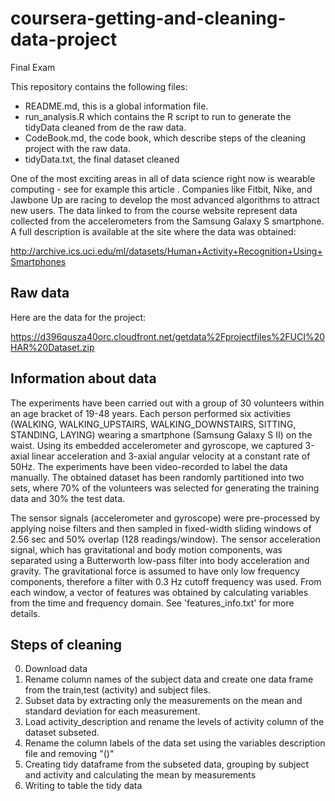 # coursera-getting-and-cleaning-data-project
Final Exam 

This repository contains the following files:

- README.md, this is a global information file. 
- run_analysis.R which contains the R script to run to generate the tidyData cleaned from de the raw data.
- CodeBook.md, the code book, which describe steps of the cleaning project with the raw data. 
- tidyData.txt,  the final dataset cleaned 

One of the most exciting areas in all of data science right now is wearable computing - see for example this article . Companies like Fitbit, Nike, and Jawbone Up are racing to develop the most advanced algorithms to attract new users. The data linked to from the course website represent data collected from the accelerometers from the Samsung Galaxy S smartphone. A full description is available at the site where the data was obtained:

http://archive.ics.uci.edu/ml/datasets/Human+Activity+Recognition+Using+Smartphones

## Raw data 

Here are the data for the project:

https://d396qusza40orc.cloudfront.net/getdata%2Fprojectfiles%2FUCI%20HAR%20Dataset.zip

## Information about data

The experiments have been carried out with a group of 30 volunteers within an age bracket of 19-48 years. Each person performed six activities (WALKING, WALKING_UPSTAIRS, WALKING_DOWNSTAIRS, SITTING, STANDING, LAYING) wearing a smartphone (Samsung Galaxy S II) on the waist. Using its embedded accelerometer and gyroscope, we captured 3-axial linear acceleration and 3-axial angular velocity at a constant rate of 50Hz. The experiments have been video-recorded to label the data manually. The obtained dataset has been randomly partitioned into two sets, where 70% of the volunteers was selected for generating the training data and 30% the test data. 

The sensor signals (accelerometer and gyroscope) were pre-processed by applying noise filters and then sampled in fixed-width sliding windows of 2.56 sec and 50% overlap (128 readings/window). The sensor acceleration signal, which has gravitational and body motion components, was separated using a Butterworth low-pass filter into body acceleration and gravity. The gravitational force is assumed to have only low frequency components, therefore a filter with 0.3 Hz cutoff frequency was used. From each window, a vector of features was obtained by calculating variables from the time and frequency domain. See 'features_info.txt' for more details. 

## Steps of cleaning
0. Download data 
1. Rename column names of the subject data and create one data frame from the train,test (activity) and subject files. 
2. Subset data by extracting only the measurements on the mean and standard deviation for each measurement.
3. Load activity_description and rename the levels of activity column of the dataset subseted. 
4. Rename the column labels of the data set using the variables description file and removing "()"
5. Creating tidy dataframe from the subseted data, grouping by subject and activity and calculating the mean by measurements
6. Writing to table the tidy data
